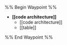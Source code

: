 %% Begin Waypoint %%
- **[[code architecture]]**
	- [[code architecture]]
	- [[table]]

%% End Waypoint %%